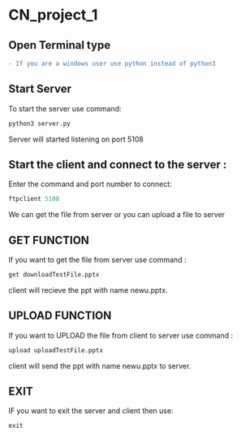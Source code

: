 # CN_project_1
## Open Terminal type
```diff
- If you are a windows user use python instead of python3
```
## Start Server
To start the server use command:
```py
python3 server.py 
```
Server will started listening on port 5108

## Start the client and connect to the server :
Enter the command and port number to connect:
```py
ftpclient 5108
```
We can get the file from server or you can upload a file to server

## GET FUNCTION
If you want to get the file from server use command :
```py
get downloadTestFile.pptx
```
client will recieve the ppt with name newu.pptx.

## UPLOAD FUNCTION
If you want to UPLOAD the file from client to server use command :
```py
upload uploadTestFile.pptx
```
client will send the ppt with name newu.pptx to server.


## EXIT
IF you want to exit the server and client then use:
```py
exit
```





